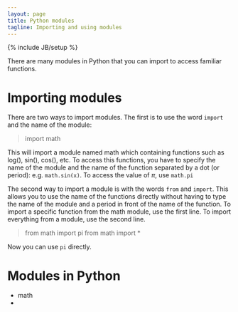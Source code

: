 ```yaml
---
layout: page
title: Python modules
tagline: Importing and using modules
---
```

{% include JB/setup %}

There are many modules in Python that you can import to access familiar functions.  

# Importing modules
There are two ways to import modules.  The first is to use the word `import` and the name of the module: 

> 	import math

This will import a module named math which containing functions such as log(), sin(), cos(), etc. To access this functions, you have to specify the name of the module and the name of the function separated by a dot (or period): e.g. `math.sin(x)`.  To access the value of $\pi$, use `math.pi`

The second way to import a module is with the words `from` and `import`. This allows you to use the name of the functions directly without having to type the name of the module and a period in front of the name of the function.   To import a specific function from the math module, use the first line. To import everything from a module, use the second line. 

> 	from math import pi
>	from math import *

Now you can use `pi` directly. 

# Modules in Python
* math
* 

